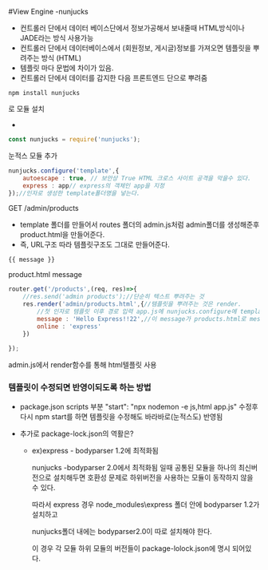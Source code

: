 #View Engine -nunjucks

- 컨트롤러 단에서 데이터 베이스단에서 정보가공해서 보내줄때 HTML방식이나 JADE라는 방식 사용가능
- 컨트롤러 단에서 데이터베이스에서 (회원정보, 게시글)정보를 가져오면 템플릿을 뿌려주는 방식 (HTML)
- 템플릿 마다 문법에 차이가 있음.
- 컨트롤러 단에서 데이터를 감지한 다음 프론트엔드 단으로 뿌려줌

```
npm install nunjucks 
```

로 모듈 설치

- 

```javascript
const nunjucks = require('nunjucks');
```

눈적스 모듈 추가

```javascript
nunjucks.configure('template',{
    autoescape : true, // 보안상 True HTML 크로스 사이트 공격을 막을수 있다.
    express : app// express의 객체인 app을 지정
});//인자로 생성한 template폴더명을 넣는다.
```

GET /admin/products

- template 폴더를 만들어서 routes 폴더의 admin.js처럼 admin폴더를 생성해준후 product.html을 만들어준다.
- 즉, URL구조 따라 템플릿구조도 그대로 만들어준다.
```
{{ message }} 
```
product.html message

```javascript
router.get('/products',(req, res)=>{
    //res.send('admin products');//단순히 텍스트 뿌려주는 것
    res.render('admin/products.html',{//템플릿을 뿌려주는 것은 render.
        //첫 인자로 템플릿 이후 경로 입력 app.js에 nunjucks.configure에 template인자 입력되어 있으므로...
        message : 'Hello Express!!22',//이 message가 products.html로 message로 뿌려짐
        online : 'express'
    })  
    
});
```

admin.js에서 render함수를 통해 html텔플릿 사용

### 템플릿이 수정되면 반영이되도록 하는 방법

- package.json scripts 부분 
  "start": "npx nodemon -e js,html app.js"
 수정후 다시 npm start를 하면 템플릿을 수정해도 바라바로(눈적스도) 반영됨

+ 추가로 package-lock.json의 역활은?
  - ex)express - bodyparser 1.2에 최적화됨

       nunjucks -bodyparser 2.0에서 최적화됨
       일때 공통된 모듈을 하나의 최신버전으로 설치해두면 호환성 문제로 하위버전을 사용하는 모듈이 동작하지 않을수 있다.
       
       따라서 express 경우 node_modules\express 폴더 안에 bodyparser 1.2가 설치하고

       nunjucks폴더 내에는 bodyparser2.0이 따로 설치해야 한다.

       이 경우 각 모듈 하위 모듈의 버전들이 package-lolock.json에 명시 되어있다.
